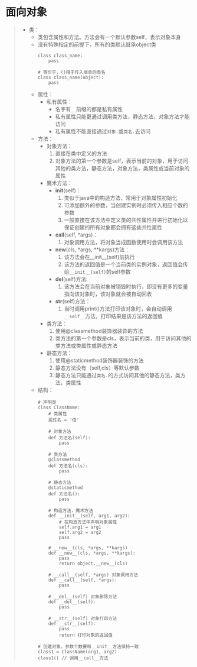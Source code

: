 # 面向对象
>* 类：
>   * 类包含属性和方法。方法会有一个默认参数self，表示对象本身    
>   * 没有特殊指定的前提下，所有的类默认继承object类
>       ```
>       class class_name:
>           pass
>       
>       # 等价于，()用于传入继承的类名
>       class class_name(object):
>           pass
>       ```
>   * 属性：
>       * 私有属性：
>           * 名字有```__```前缀的都是私有属性
>           * 私有属性只能更通过调用类方法，静态方法，对象方法才能访问
>           * 私有属性不能直接通过```对象.```或```类名.```去访问
>   * 方法：
>       * 对象方法：
>           1. 直接在类中定义的方法
>           2. 对象方法的第一个参数是self，表示当前的对象，用于访问其他的类方法，静态方法，对象方法，类属性或当前对象的属性
>       * 魔术方法：
>           * __init__(self)：
>               1. 类似于java中的构造方法，常用于对象属性初始化
>               2. 可添加额外的参数，当创建实例时必须传入相应个数的参数
>               3. 一般直接在该方法中定义类的共性属性并进行初始化以保证创建的所有对象都会拥有这些共性属性
>           * __call__(self, *args)：
>               1. 对象调用方法，将对象当成函数使用时会调用该方法
>           * __new__(cls, *args, **kargs)方法：
>               1. 该方法会在__init__(self)前执行
>               2. 该方法的返回值是一个当前类的实例对象，返回值会传给```__init__(self)```的self参数
>           * __del__(self)方法:
>               1. 该方法会在当前对象被销毁时执行，即没有更多的变量指向该对象时，该对象就会被自动回收
>           * __str__(self)方法：
>               1. 当时调用print()方法打印该对象时，会自动调用```__self__```方法，打印结果是该方法的返回值
>       * 类方法：
>           1. 使用@classmethod装饰器装饰的方法
>           2. 类方法的第一个参数是cls，表示当前的类，用于访问其他的类方法或类属性或静态方法
>       * 静态方法：
>           1. 使用@staticmethod装饰器装饰的方法
>           2. 静态方法没有（self,cls）等默认参数
>           3. 静态方法只能通过```类名.```的方式访问其他的静态方法，类方法，类属性
>   * 结构：
>       ```
>       # 声明类
>       class ClassName:
>           # 类属性
>           属性名 = '值'
>           
>           # 对象方法
>           def 方法名(self):
>               pass
>           
>           # 类方法
>           @classmethod
>           def 方法名(cls):
>               pass
>     
>           # 静态方法
>           @staticmethod
>           def 方法名():
>               pass
>           
>           # 构造方法，魔术方法
>           def __init__(self, arg1, arg2):
>               # 在构造方法中声明对象属性
>               self.arg1 = arg1
>               self.arg2 = arg2
>               pass
>           
>           # __new__(cls, *args, **kargs)
>           def __new__(cls, *args, **kargs):
>               pass
>               return object.__new__(cls)
>     
>           # __call__(self, *args) 对象调用方法
>           def __call__(self, *args):
>               pass
>           
>           # __del__(self) 对象删除方法
>           def __del__(self):
>               pass
>     
>           # __str__(self) 对象打印方法
>           def __str__(self):
>               pass
>               return 打印对象的返回值
>           
>       # 创建对象，参数个数要和__init__方法保持一致
>       class1 = ClassName(arg1, arg2)
>       class1() // 调用__call__方法
>       ```
>
